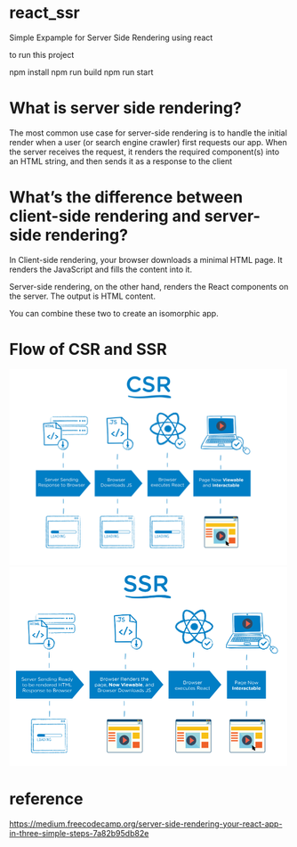 # react_ssr
Simple Expample for Server Side Rendering using react 

to run this project

npm install 
npm run build
npm run start

# What is server side rendering?
The most common use case for server-side rendering is to handle the initial render when a user (or search engine crawler) first requests our app. When the server receives the request, it renders the required component(s) into an HTML string, and then sends it as a response to the client

# What’s the difference between client-side rendering and server-side rendering?

In Client-side rendering, your browser downloads a minimal HTML page. It renders the JavaScript and fills the content into it.

Server-side rendering, on the other hand, renders the React components on the server. The output is HTML content.

You can combine these two to create an isomorphic app.

# Flow of CSR and SSR

<img src="https://github.com/AkibS/react_ssr/blob/master/media/1_CRiH0hUGoS3aoZaIY4H2yg.png" width="500"/>

<img src="https://github.com/AkibS/react_ssr/blob/master/media/1_jJkEQpgZ8waQ5P-W5lhxuQ.png" width="500"/>

# reference
https://medium.freecodecamp.org/server-side-rendering-your-react-app-in-three-simple-steps-7a82b95db82e
